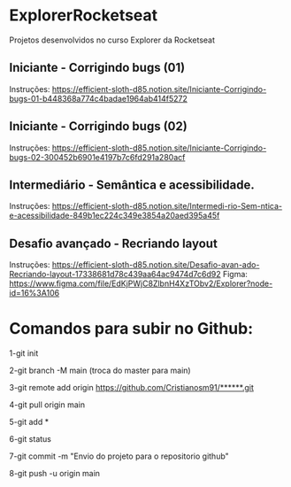 # ExplorerRocketseat
Projetos desenvolvidos no curso Explorer da Rocketseat

## Iniciante - Corrigindo bugs (01)
Instruções: https://efficient-sloth-d85.notion.site/Iniciante-Corrigindo-bugs-01-b448368a774c4badae1964ab414f5272

## Iniciante - Corrigindo bugs (02) 
Instruções: https://efficient-sloth-d85.notion.site/Iniciante-Corrigindo-bugs-02-300452b6901e4197b7c6fd291a280acf

## Intermediário - Semântica e acessibilidade. 
Instruções: https://efficient-sloth-d85.notion.site/Intermedi-rio-Sem-ntica-e-acessibilidade-849b1ec224c349e3854a20aed395a45f

## Desafio avançado - Recriando layout
Instruções: https://efficient-sloth-d85.notion.site/Desafio-avan-ado-Recriando-layout-17338681d78c439aa64ac9474d7c6d92
Figma: https://www.figma.com/file/EdKjPWjC8ZlbnH4XzTObv2/Explorer?node-id=16%3A106


# Comandos para subir no Github:
1-git init

2-git branch -M main (troca do master para main)

3-git remote add origin https://github.com/Cristianosm91/******.git

4-git pull origin main

5-git add *

6-git status

7-git commit -m "Envio do projeto para o repositorio github"

8-git push -u origin main